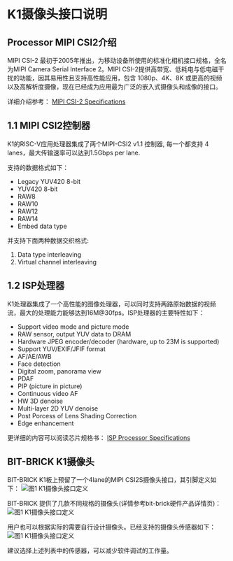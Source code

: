# K1摄像头接口说明

## Processor MIPI CSI2介绍

MIPI CSI-2 最初于2005年推出，为移动设备所使用的标准化相机接口规格，全名为MIPI Camera Serial Interface 2。MIPI CSI-2提供高带宽、低耗电与低电磁干扰的功能，因其易用性且支持高性能应用，包含 1080p、4K、8K 或更高的视频以及高解析度摄像，现在已经成为应用最为广泛的嵌入式摄像头和成像的接口。

详细介绍参考：
[MIPI CSI-2 Specifications](https://www.mipi.org/specifications/csi-2)

## 1.1 MIPI CSI2控制器

K1的RISC-V应用处理器集成了两个MIPI-CSI2 v1.1 控制器, 每一个都支持 4 lanes，最大传输速率可以达到1.5Gbps per lane.

支持的数据格式如下：
- Legacy YUV420 8-bit
- YUV420 8-bit
- RAW8
- RAW10
- RAW12
- RAW14
- Embed data type

并支持下面两种数据交织格式:
1. Data type interleaving
2. Virtual channel interleaving

## 1.2 ISP处理器

K1处理器集成了一个高性能的图像处理器，可以同时支持两路原始数据的视频流，最大的处理能力能够达到16M@30fps。ISP处理器的主要特性如下：

- Support video mode and picture mode
- RAW sensor, output YUV data to DRAM
- Hardware JPEG encoder/decoder (hardware, up to 23M is supported)
- Support YUV/EXIF/JFIF format
- AF/AE/AWB
- Face detection
- Digital zoom, panorama view
- PDAF
- PIP (picture in picture)
- Continuous video AF
- HW 3D denoise
- Multi-layer 2D YUV denoise
- Post Porcess of Lens Shading Correction
- Edge enhancement

更详细的内容可以阅读芯片规格书：
[ISP Processor Specifications](https://developer.spacemit.com/documentation?token=BWbGwbx7liGW21kq9lucSA6Vnpb)

## BIT-BRICK K1摄像头

BIT-BRICK K1板上预留了一个4lane的MIPI CSI2S摄像头接口，其引脚定义如下：
![图1 K1摄像头接口定义](/img/k1/hardware/camera/camera_io.png)

BIT-BRICK 提供了几款不同规格的摄像头(详情参考bit-brick硬件产品详情页)：
![图1 K1摄像头接口定义](/img/k1/hardware/camera/bit_brick_camera.png)

用户也可以根据实际的需要自行设计摄像头。已经支持的摄像头传感器如下：
![图1 K1摄像头接口定义](/img/k1/hardware/camera/support_camera.png)

建议选择上述列表中的传感器，可以减少软件调试的工作量。


